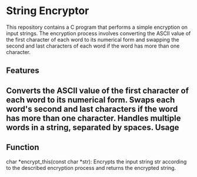 String Encryptor
===
This repository contains a C program that performs a simple encryption on input strings. The encryption process involves converting the ASCII value of the first character of each word to its numerical form and swapping the second and last characters of each word if the word has more than one character.

Features
---
Converts the ASCII value of the first character of each word to its numerical form.
Swaps each word's second and last characters if the word has more than one character.
Handles multiple words in a string, separated by spaces.
Usage
---
Function
---
char *encrypt_this(const char *str): Encrypts the input string str according to the described encryption process and returns the encrypted string.
